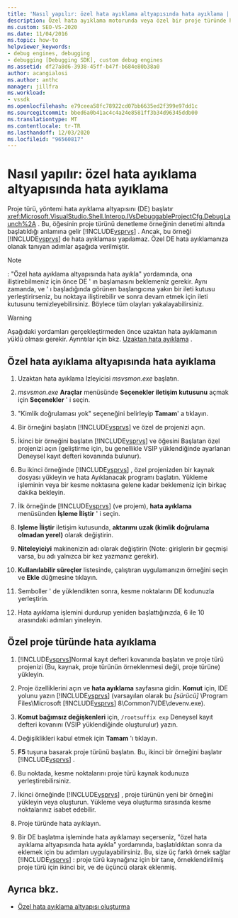 ```yaml
---
title: 'Nasıl yapılır: özel hata ayıklama altyapısında hata ayıklama | Microsoft Docs'
description: Özel hata ayıklama motorunda veya özel bir proje türünde hata ayıklamak için Visual Studio 'Yu kullanmanıza imkan tanıyan adımlar hakkında bilgi edinin.
ms.custom: SEO-VS-2020
ms.date: 11/04/2016
ms.topic: how-to
helpviewer_keywords:
- debug engines, debugging
- debugging [Debugging SDK], custom debug engines
ms.assetid: df27a8d6-3938-45ff-b47f-b684e80b38a0
author: acangialosi
ms.author: anthc
manager: jillfra
ms.workload:
- vssdk
ms.openlocfilehash: e79ceea58fc78922cd07bb6635ed2f399e97dd1c
ms.sourcegitcommit: bbed6a0b41ac4c4a24e8581ff3b34d96345ddb00
ms.translationtype: MT
ms.contentlocale: tr-TR
ms.lasthandoff: 12/03/2020
ms.locfileid: "96560817"
---
```

# <a name="how-to-debug-a-custom-debug-engine"></a>Nasıl yapılır: özel hata ayıklama altyapısında hata ayıklama
Proje türü, yöntemi hata ayıklama altyapısını (DE) başlatır <xref:Microsoft.VisualStudio.Shell.Interop.IVsDebuggableProjectCfg.DebugLaunch%2A> . Bu, öğesinin proje türünü denetleme örneğinin denetimi altında başlatıldığı anlamına gelir [!INCLUDE[vsprvs](../../code-quality/includes/vsprvs_md.md)] . Ancak, bu örneği [!INCLUDE[vsprvs](../../code-quality/includes/vsprvs_md.md)] de hata ayıklaması yapılamaz. Özel DE hata ayıklamanıza olanak tanıyan adımlar aşağıda verilmiştir.

> [!NOTE]
> : "Özel hata ayıklama altyapısında hata ayıkla" yordamında, ona iliştirebilmeniz için önce DE ' ın başlamasını beklemeniz gerekir. Aynı zamanda, ve ' ı başladığında görünen başlangıcına yakın bir ileti kutusu yerleştirirseniz, bu noktaya iliştirebilir ve sonra devam etmek için ileti kutusunu temizleyebilirsiniz. Böylece tüm olayları yakalayabilirsiniz.

> [!WARNING]
> Aşağıdaki yordamları gerçekleştirmeden önce uzaktan hata ayıklamanın yüklü olması gerekir. Ayrıntılar için bkz. [Uzaktan hata ayıklama](../../debugger/remote-debugging.md) .

## <a name="debug-a-custom-debug-engine"></a>Özel hata ayıklama altyapısında hata ayıklama

1. Uzaktan hata ayıklama Izleyicisi *msvsmon.exe* başlatın.

2. *msvsmon.exe* **Araçlar** menüsünde **Seçenekler iletişim kutusunu** açmak için **Seçenekler** ' i seçin.

3. "Kimlik doğrulaması yok" seçeneğini belirleyip **Tamam**' a tıklayın.

4. Bir örneğini başlatın [!INCLUDE[vsprvs](../../code-quality/includes/vsprvs_md.md)] ve özel de projenizi açın.

5. İkinci bir örneğini başlatın [!INCLUDE[vsprvs](../../code-quality/includes/vsprvs_md.md)] ve öğesini Başlatan özel projenizi açın (geliştirme için, bu genellikle VSIP yüklendiğinde ayarlanan Deneysel kayıt defteri kovanında bulunur).

6. Bu ikinci örneğinde [!INCLUDE[vsprvs](../../code-quality/includes/vsprvs_md.md)] , özel projenizden bir kaynak dosyası yükleyin ve hata Ayıklanacak programı başlatın. Yükleme işleminin veya bir kesme noktasına gelene kadar beklemeniz için birkaç dakika bekleyin.

7. İlk örneğinde [!INCLUDE[vsprvs](../../code-quality/includes/vsprvs_md.md)] (ve projem), **hata ayıklama** menüsünden **İşleme İliştir** ' i seçin.

8. **Işleme İliştir** iletişim kutusunda, **aktarımı** **uzak (kimlik doğrulama olmadan yerel)** olarak değiştirin.

9. **Niteleyiciyi** makinenizin adı olarak değiştirin (Note: girişlerin bir geçmişi varsa, bu adı yalnızca bir kez yazmanız gerekir).

10. **Kullanılabilir süreçler** listesinde, çalıştıran uygulamanızın örneğini seçin ve **Ekle** düğmesine tıklayın.

11. Semboller ' de yüklendikten sonra, kesme noktalarını DE kodunuzla yerleştirin.

12. Hata ayıklama işlemini durdurup yeniden başlattığınızda, 6 ile 10 arasındaki adımları yineleyin.

## <a name="debug-a-custom-project-type"></a>Özel proje türünde hata ayıklama

1. [!INCLUDE[vsprvs](../../code-quality/includes/vsprvs_md.md)]Normal kayıt defteri kovanında başlatın ve proje türü projenizi (Bu, kaynak, proje türünün örneklenmesi değil, proje türüne) yükleyin.

2. Proje özelliklerini açın ve **hata ayıklama** sayfasına gidin. **Komut** için, IDE yolunu yazın [!INCLUDE[vsprvs](../../code-quality/includes/vsprvs_md.md)] (varsayılan olarak bu *[sürücü]* \Program Files\Microsoft [!INCLUDE[vsprvs](../../code-quality/includes/vsprvs_md.md)] 8\Common7\IDE\devenv.exe).

3. **Komut bağımsız değişkenleri** için, `/rootsuffix exp` Deneysel kayıt defteri kovanını (VSIP yüklendiğinde oluşturulur) yazın.

4. Değişiklikleri kabul etmek için **Tamam** 'ı tıklayın.

5. **F5** tuşuna basarak proje türünü başlatın. Bu, ikinci bir örneğini başlatır [!INCLUDE[vsprvs](../../code-quality/includes/vsprvs_md.md)] .

6. Bu noktada, kesme noktalarını proje türü kaynak kodunuza yerleştirebilirsiniz.

7. İkinci örneğinde [!INCLUDE[vsprvs](../../code-quality/includes/vsprvs_md.md)] , proje türünün yeni bir örneğini yükleyin veya oluşturun. Yükleme veya oluşturma sırasında kesme noktalarınız isabet edebilir.

8. Proje türünde hata ayıklayın.

9. Bir DE başlatma işleminde hata ayıklamayı seçerseniz, "özel hata ayıklama altyapısında hata ayıkla" yordamında, başlatıldıktan sonra da eklemek için bu adımları uygulayabilirsiniz. Bu, size üç farklı örnek sağlar [!INCLUDE[vsprvs](../../code-quality/includes/vsprvs_md.md)] : proje türü kaynağınız için bir tane, örneklendirilmiş proje türü için ikinci bir, ve de üçüncü olarak eklenmiş.

## <a name="see-also"></a>Ayrıca bkz.
- [Özel hata ayıklama altyapısı oluşturma](../../extensibility/debugger/creating-a-custom-debug-engine.md)
